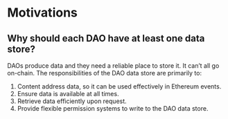 # Motivations


## Why should each DAO have at least one data store?

DAOs produce data and they need a reliable place to store it. It can’t all go on-chain. The responsibilities of the DAO data store are primarily to:

1. Content address data, so it can be used effectively in Ethereum events.
2. Ensure data is available at all times.
3. Retrieve data efficiently upon request.
4. Provide flexible permission systems to write to the DAO data store.